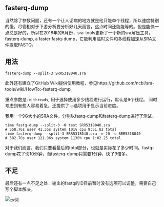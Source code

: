 ## fasterq-dump

当然除了参数问题，还有一个让人诟病的地方就是他只能单个线程，所以速度特别的慢。尽管相对于下游分析要分析好几天而言，这点时间还能能等的。但是能快一点总是好的，所以在2018年的6月份，sra-tools更新了一个新的sra解压工具，fasterq-dump, a faster fastq-dump，它能利用临时文件和多线程加速从SRA文件提取FASTQ。


## 用法

`fasterq-dump --split-3 SRR5318040.sra`

此外还有建立了GitHub Wiki提供使用教程，参见https://github.com/ncbi/sra-tools/wiki/HowTo:-fasterq-dump。



重点参数是`-e|threads`, 用于选择使用多少线程进行运行，默认是6个线程。 同时考虑到有些人容易着急，还提供了`-p`选项用于显示当前进度。

我用一个9G大小的SRA文件，分别以fastq-dump和fasterq-dump进行了测试。

```
time fastq-dump --split-3 -O test SRR5318040.sra
# 558.76s user 41.36s system 101% cpu 9:51.82 total
time fasterq-dump --split-3 SRR5318040.sra -e 20 -o SRR5318040
# 582.70s user 121.06s system 1130% cpu 1:02.25 total
```

对于我们而言，我们只要看最后的total部分，也就是实际花了多少时间。fastq-dump花了快10分钟，而fasterq-dump只需要1分钟，快了9倍多。


## 不足
最后还有一点不足之处：输出的fastq的ID目前暂时没有选项可以调整，需要自己写个脚本解决。

![示例](https://upload-images.jianshu.io/upload_images/2013053-1f2f341c7c534cb4.png?imageMogr2/auto-orient/strip|imageView2/2/w/497/format/web)

